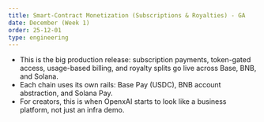 ```yaml
---
title: Smart-Contract Monetization (Subscriptions & Royalties) - GA
date: December (Week 1)
order: 25-12-01
type: engineering
---
```


- This is the big production release: subscription payments, token-gated access, usage-based billing, and royalty splits go live across Base, BNB, and Solana.
- Each chain uses its own rails: Base Pay (USDC), BNB account abstraction, and Solana Pay.
- For creators, this is when OpenxAI starts to look like a business platform, not just an infra demo.
